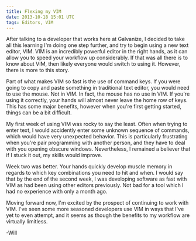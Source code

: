 ```yaml
---
title: Flexing my VIM
date: 2013-10-18 15:01 UTC
tags: Editors, VIM
---
```


After talking to a developer that works here at Galvanize, I decided to take all
this learning I'm doing one step further, and try to begin using a new text
editor, VIM. VIM is an incredibly powerful editor in the right hands, as it can
allow you to speed your workflow up considerably. If that was all there is to
know about VIM, then likely everyone would switch to using it. However, there is
more to this story.

Part of what makes VIM so fast is the use of command keys. If you were going to
copy and paste something in traditional text editor, you would need to use the
mouse. Not in VIM. In fact, the mouse has no use in VIM. If you're using it
correctly, your hands will almost never leave the home row of keys. This has
some major benefits, however when you're first getting started, things can be
a bit difficult.

My first week of using VIM was rocky to say the least. Often when trying to
enter text, I would accidently enter some unknown sequence of commands, which
would have very unexpected behavior. This is particularly frustrating when
you're pair programming with another person, and they have to deal with you
opening obscure windows. Nevertheless, I remained a believer that if I stuck it
out, my skills would improve.

Week two was better. Your hands quickly develop muscle memory in regards to
which key combinations you need to hit and when. I would say that by the end of
the second week, I was developing software as fast with VIM as had been using
other editors previously. Not bad for a tool which I had no experience with only
a month ago.

Moving forward now, I'm excited by the prospect of continuing to work with VIM.
I've seen some more seasoned developers use VIM in ways that I've yet to even
attempt, and it seems as though the benefits to my workflow are virtually
limitless.

-Will

